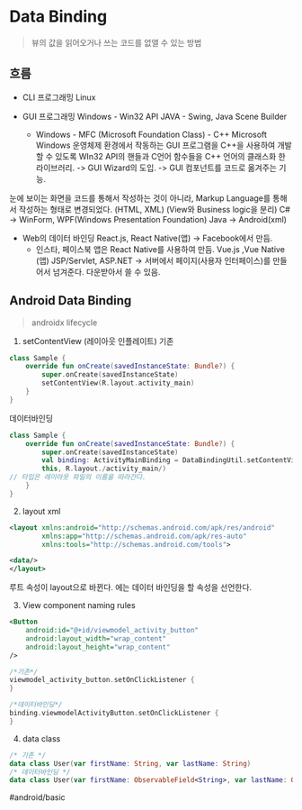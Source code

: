 # Data Binding 
> 뷰의 값을 읽어오거나 쓰는 코드를 없앨 수 있는 방법  

## 흐름
* CLI 프로그래밍
Linux
* GUI 프로그래밍
Windows - Win32 API
JAVA - Swing, Java Scene Builder

	* Windows - MFC (Microsoft Foundation Class) - C++
	Microsoft Windows 운영체제 환경에서 작동하는 GUI 프로그램을 C++을 사용하여 개발할 수 있도록 WIn32 API의 핸들과 C언어 함수들을 C++ 언어의 클래스화 한 라이브러리.
	-> GUI Wizard의 도입.
	-> GUI 컴포넌트를 코드로 옮겨주는 기능.

눈에 보이는 화면을 코드를 통해서 작성하는 것이 아니라, Markup Language를 통해서 작성하는 형태로 변경되었다. (HTML, XML)
(View와 Business logic을 분리)
C# -> WinForm, WPF(Windows Presentation Foundation)
Java -> Android(xml)

* Web의 데이터 바인딩
React.js, React Native(앱) -> Facebook에서 만듬. 
	* 인스타, 페이스북 앱은 React Native를 사용하여 만듬.
Vue.js ,Vue Native (앱)
JSP/Servlet, ASP.NET -> 서버에서 페이지(사용자 인터페이스)를 만들어서 넘겨준다. 다운받아서 쓸 수 있음.

## Android Data Binding 
> androidx lifecycle   

1. setContentView (레이아웃 인플레이트)
기존
``` kotlin
class Sample {
	override fun onCreate(savedInstanceState: Bundle?) {
		super.onCreate(savedInstanceState)
		setContentView(R.layout.activity_main)
	}
}
```
데이터바인딩
```kotlin
class Sample {
	override fun onCreate(savedInstanceState: Bundle?) {
		super.onCreate(savedInstanceState)
		val binding: ActivityMainBinding = DataBindingUtil.setContentView(
        this, R.layout./activity_main/)
// 타입은 레이아웃 파일의 이름을 따라간다.
	}
}
```

2. layout xml
```xml
<layout xmlns:android="http://schemas.android.com/apk/res/android"
        xmlns:app="http://schemas.android.com/apk/res-auto"
        xmlns:tools="http://schemas.android.com/tools">

<data/>
</layout>
```
 루트 속성이 layout으로 바뀐다. 
<data/>에는 데이터 바인딩을 할 속성을 선언한다.

3. View component naming rules
```xml
<Button
    android:id="@+id/viewmodel_activity_button"
    android:layout_width="wrap_content"
    android:layout_height="wrap_content"
/>
```

```kotlin
/*기존*/
viewmodel_activity_button.setOnClickListener {
}

/*데이터바인딩*/
binding.viewmodelActivityButton.setOnClickListener {
}
```

4. data class
```kotlin
/* 기존 */
data class User(var firstName: String, var lastName: String) 
/* 데이터바인딩 */
data class User(var firstName: ObservableField<String>, var lastName: ObservableField<String>)
```

#android/basic


